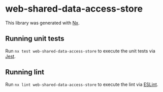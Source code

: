 # web-shared-data-access-store

This library was generated with [Nx](https://nx.dev).

## Running unit tests

Run `nx test web-shared-data-access-store` to execute the unit tests via [Jest](https://jestjs.io).

## Running lint

Run `nx lint web-shared-data-access-store` to execute the lint via [ESLint](https://eslint.org/).
